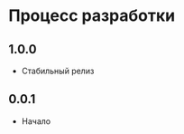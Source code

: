 Процесс разработки
==============

1.0.0
-----------------
  * Стабильный релиз

0.0.1
-----------------
  * Начало
